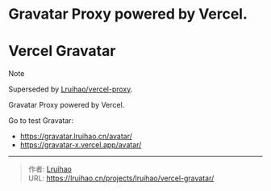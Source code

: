 # Gravatar Proxy powered by Vercel.

# Vercel Gravatar

> [!NOTE]
> Superseded by [Lruihao/vercel-proxy](https://github.com/Lruihao/vercel-proxy).

Gravatar Proxy powered by Vercel.

Go to test Gravatar:

- <https://gravatar.lruihao.cn/avatar/>
- <https://gravatar-x.vercel.app/avatar/>


---

> 作者: [Lruihao](https://github.com/Lruihao)  
> URL: https://lruihao.cn/projects/lruihao/vercel-gravatar/  

